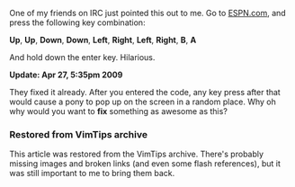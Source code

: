 <!-- :metadata:

title: Corporate Website Cheatcodes?
tags: Random, Funny
publishedAt: 2009-04-28T02:19:14-0700
summary:

One of my friends on IRC just pointed this out to me.  Go to <a
href='http://www.espn.com'>ESPN.com</a>, and press the following key
combination:

-->

One of my friends on IRC just pointed this out to me.  Go to <a
href='http://www.espn.com'>ESPN.com</a>, and press the following key
combination:

**Up**, **Up**, **Down**, **Down**, **Left**, **Right**,
**Left**, **Right**, **B**, **A**

And hold down the enter key.  Hilarious.

**Update: Apr 27, 5:35pm 2009**

They fixed it already.  After you entered the code, any key press after that
would cause a pony to pop up on the screen in a random place.  Why oh why would
you want to __fix__ something as awesome as this?

<div class="restored-from-archive">
  <h3>Restored from VimTips archive</h3>
  <p>
  This article was restored from the VimTips archive. There's probably
  missing images and broken links (and even some flash references), but it
  was still important to me to bring them back.
  </p>
</div>
